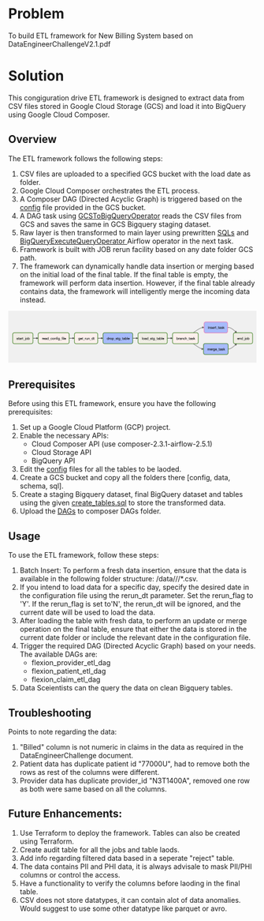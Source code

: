 # Problem

To build ETL framework for New Billing System based on DataEngineerChallengeV2.1.pdf

# Solution

This congiguration drive ETL framework is designed to extract data from CSV files stored in Google Cloud Storage (GCS) and load it into BigQuery using Google Cloud Composer.

## Overview

The ETL framework follows the following steps:

1. CSV files are uploaded to a specified GCS bucket with the load date as folder.
2. Google Cloud Composer orchestrates the ETL process.
3. A Composer DAG (Directed Acyclic Graph) is triggered based on the [config](config) file provided in the GCS bucket.
4. A DAG task using <a href="https://airflow.apache.org/docs/apache-airflow-providers-google/stable/_api/airflow/providers/google/cloud/transfers/gcs_to_bigquery/index.html">GCSToBigQueryOperator</a> reads the CSV files from GCS and saves the same in GCS Bigquery staging dataset.
5. Raw layer is then transformed to main layer using prewritten [SQLs](sql) and <a href="https://airflow.apache.org/docs/apache-airflow-providers-google/stable/_api/airflow/providers/google/cloud/operators/bigquery/index.html#airflow.providers.google.cloud.operators.bigquery.BigQueryExecuteQueryOperator">BigQueryExecuteQueryOperator </a> Airflow operator in the next task.
6. Framework is built with JOB rerun facility based on any date folder GCS path.
7. The framework can dynamically handle data insertion or merging based on the initial load of the final table. If the final table is empty, the framework will perform data insertion. However, if the final table already contains data, the framework will intelligently merge the incoming data instead.


![This is an image](images/dag_img.png)


## Prerequisites

Before using this ETL framework, ensure you have the following prerequisites:

1. Set up a Google Cloud Platform (GCP) project.
2. Enable the necessary APIs:
   - Cloud Composer API (use composer-2.3.1-airflow-2.5.1)
   - Cloud Storage API
   - BigQuery API
3. Edit the [config](config) files for all the tables to be laoded.
4. Create a GCS bucket and copy all the folders there [config, data, schema, sql].
5. Create a staging Bigquery dataset, final BigQuery dataset and tables using the given [create_tables.sql](DDLs) to store the transformed data.
6. Upload the [DAGs](DAGs) to composer DAGs folder. 


## Usage

To use the ETL framework, follow these steps:

1. Batch Insert: To perform a fresh data insertion, ensure that the data is available in the following folder structure: /data/<tablename>/<date>/*.csv.
2. If you intend to load data for a specific day, specify the desired date in the configuration file using the rerun_dt parameter. Set the rerun_flag to 'Y'. If the rerun_flag is set 
   to'N', the rerun_dt will be ignored, and the current date will be used to load the data.
3. After loading the table with fresh data, to perform an update or merge operation on the final table, ensure that either the data is stored in the current date folder or include the 
   relevant date in the configuration file.
4. Trigger the required DAG (Directed Acyclic Graph) based on your needs. The available DAGs are:
   * flexion_provider_etl_dag
   * flexion_patient_etl_dag
   * flexion_claim_etl_dag
5. Data Sceientists can the query the data on clean Bigquery tables.

## Troubleshooting

Points to note regarding the data:

1. "Billed" column is not numeric in claims in the data as required in the DataEngineerChallenge document.
2. Patient data has duplicate patient id "77000U", had to remove both the rows as rest of the columns were different. 
3. Provider data has duplicate provider_id "N3T1400A", removed one row as both were same based on all the columns.


## Future Enhancements:

1. Use Terraform to deploy the framework. Tables can also be created using Terraform.
2. Create audit table for all the jobs and table laods.
3. Add info regarding filtered data based in a seperate "reject" table.
4. The data contains PII and PHI data, it is always advisale to mask PII/PHI columns or control the access.
5. Have a functionality to verify the columns before laoding in the final table.
6. CSV does not store datatypes, it can contain alot of data anomalies. Would suggest to use some other datatype like parquet or avro.